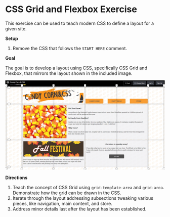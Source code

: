 # CSS Grid and Flexbox Exercise

This exercise can be used to teach modern CSS to define a layout for a given site.

**Setup**

1. Remove the CSS that follows the `START HERE` comment.

**Goal**

The goal is to develop a layout using CSS, specifically CSS Grid and Flexbox, that mirrors the layout shown in the included image.

![Example Layout](column-layout.jpg)

**Directions**

1. Teach the concept of CSS Grid using `grid-template-area` and `grid-area`. Demonstrate how the grid can be drawn in the CSS.
2. Iterate through the layout addressing subsections tweaking various pieces, like navigation, main content, and store.
3. Address minor details last after the layout has been established.